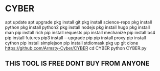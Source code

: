 # CYBER

apt update
apt upgrade
pkg install git
pkg install science-repo
pkg install python
pkg install python2
pkg install nodejs
pkg install hugo
pkg install man
pip install rich
pip install requests
pip install mechanize
pip install bs4
pip install futures
pip3 install --upgrade pip
pip install proxy
pip install cython
pip install simplejson
pip install stdiomask
pkg up
git clone https://github.com/Armsty-Cyber/CYBER
cd CYBER
python CYBER.py

## THIS TOOL IS FREE DONT BUY FROM ANYONE
